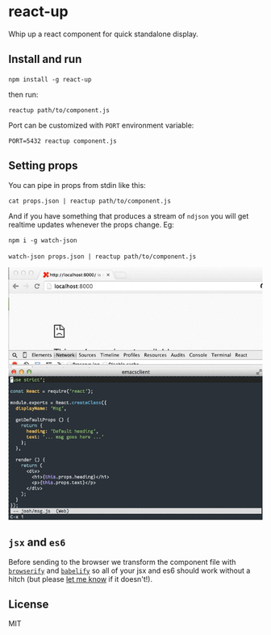 react-up
====

Whip up a react component for quick standalone display.

Install and run
----

`npm install -g react-up`

then run:

```
reactup path/to/component.js
```

Port can be customized with `PORT` environment variable:

```
PORT=5432 reactup component.js
```

Setting props
----

You can pipe in props from stdin like this:

```
cat props.json | reactup path/to/component.js
```

And if you have something that produces a stream of `ndjson` you will get realtime updates whenever the props change. Eg:

```
npm i -g watch-json

watch-json props.json | reactup path/to/component.js
```

![example of live-reloading props using watch-json](https://github.com/joshwnj/react-up/blob/master/example/react-up.gif)

`jsx` and `es6`
----

Before sending to the browser we transform the component file with [`browserify`](https://npmjs.com/package/browserify) and [`babelify`](https://npmjs.com/package/babelify) so all of your jsx and es6 should work without a hitch (but please [let me know](https://github.com/joshwnj/react-up/issues/new) if it doesn't!).


License
----

MIT
